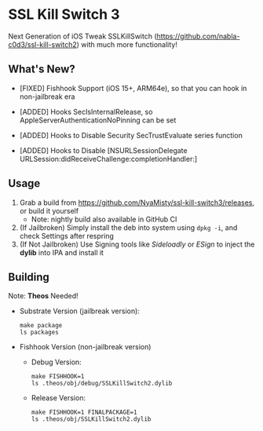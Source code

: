 # SSL Kill Switch 3

Next Generation of iOS Tweak SSLKillSwitch (https://github.com/nabla-c0d3/ssl-kill-switch2) with much more functionality!

## What's New?

- [FIXED] Fishhook Support (iOS 15+, ARM64e), so that you can hook in non-jailbreak era

- [ADDED] Hooks SecIsInternalRelease, so AppleServerAuthenticationNoPinning can be set
- [ADDED] Hooks to Disable Security SecTrustEvaluate series function
- [ADDED] Hooks to Disable [NSURLSessionDelegate URLSession:didReceiveChallenge:completionHandler:]

## Usage

1. Grab a build from https://github.com/NyaMisty/ssl-kill-switch3/releases, or build it yourself
    - Note: nightly build also available in GitHub CI
2. (If Jailbroken) Simply install the deb into system using `dpkg -i`, and check Settings after respring
3. (If Not Jailbroken) Use Signing tools like *Sideloadly* or *ESign* to inject the **dylib** into IPA and install it

## Building

Note: **Theos** Needed!

- Substrate Version (jailbreak version):
    ```
    make package
    ls packages
    ```

- Fishhook Version (non-jailbreak version)
    - Debug Version:
        ```
        make FISHHOOK=1
        ls .theos/obj/debug/SSLKillSwitch2.dylib
        ```
    - Release Version:
        ```
        make FISHHOOK=1 FINALPACKAGE=1
        ls .theos/obj/SSLKillSwitch2.dylib
        ```
